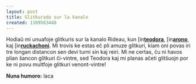```yaml
---
layout: post
title: Glitkurado sur la kanalo
created: 1109563440
---
```

Hodiaŭ mi unuafoje glitkuris sur la kanalo Rideau, kun <a href="https://www.livejournal.com/userinfo.bml?user=teodora"><img src="https://stat.livejournal.com/img/userinfo.gif" alt="[info]" width="17" height="17" style="vertical-align: bottom; border: 0;" /></a><a href="https://teodora.livejournal.com/"><b>teodora</b></a>, <a href="https://www.livejournal.com/userinfo.bml?user=arono"><img src="https://stat.livejournal.com/img/userinfo.gif" alt="[info]" width="17" height="17" style="vertical-align: bottom; border: 0;" /></a><a href="https://arono.livejournal.com/"><b>arono</b></a>, kaj <a href="https://www.livejournal.com/userinfo.bml?user=ruckachoni"><img src="https://stat.livejournal.com/img/userinfo.gif" alt="[info]" width="17" height="17" style="vertical-align: bottom; border: 0;" /></a><a href="https://ruckachoni.livejournal.com/"><b>ruckachoni</b></a>.  Mi trovis ke estas eĉ pli amuze glitkuri, kiam oni povas iri tre longan distancon sen devi turni sin kaj reiri.  Mi ne certas, ĉu ni havos plian ŝancon glitkuri ĉi-vintre, sed Teodora kaj mi planas aĉeti glitŝuojn por ke ni povu multfoje glitkuri venont-vintre!

**Nuna humoro:** laca
